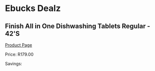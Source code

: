 
# Ebucks Dealz
## Finish All in One Dishwashing Tablets Regular - 42'S
[Product Page](https://www.ebucks.com/web/shop/productSelected.do?prodId=553293556&catId=908586136)

Price: R179.00

Savings: 


	